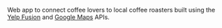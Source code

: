 Web app to connect coffee lovers to local coffee roasters built using the [Yelp Fusion](https://www.yelp.com/developers) and [Google Maps](https://developers.google.com/maps/) APIs.